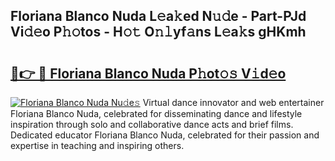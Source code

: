 ## Floriana Blanco Nuda L𝚎a𝚔ed N𝚞𝚍e - Part-PJd Vi𝚍𝚎o P𝚑𝚘tos - H𝚘𝚝 O𝚗𝚕yf𝚊ns L𝚎a𝚔s gHKmh

# <h2><a href="http://kfb69ci.oniu.top/?m=Floriana+Blanco+Nuda">🔗👉 🔴 Floriana Blanco Nuda P𝚑ot𝚘𝚜 V𝚒d𝚎o</a></h2>

[![Floriana Blanco Nuda Nu𝚍e𝚜](https://i.imgur.com/0qMVB7G.gif)](http://kfb69ci.oniu.top/?m=Floriana+Blanco+Nuda)
Virtual dance innovator and web entertainer Floriana Blanco Nuda, celebrated for disseminating dance and lifestyle inspiration through solo and collaborative dance acts and brief films. Dedicated educator Floriana Blanco Nuda, celebrated for their passion and expertise in teaching and inspiring others.  
